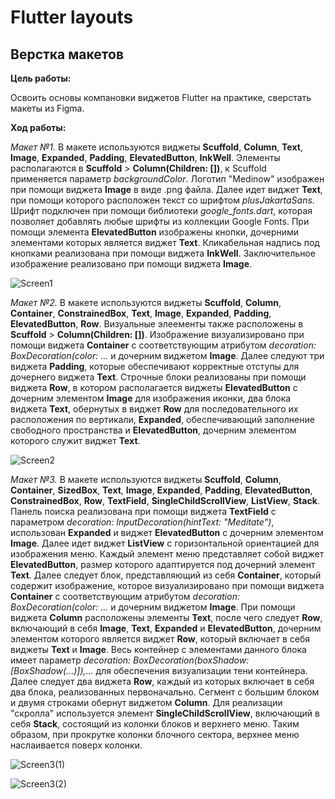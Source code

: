 # Flutter layouts
## Верстка макетов

__Цель работы:__

Освоить основы компановки виджетов Flutter на практике, сверстать макеты из Figma.

__Ход работы:__ 

_Макет №1._
В макете используются виджеты __Scuffold__, __Column__, __Text__, __Image__, __Expanded__, __Padding__, __ElevatedButton__, __InkWell__.
Элементы располагаются в __Scuffold__ > __Column(Children: [])__, к Scuffold применяется параметр _backgroundColor_. Логотип "Medinow" изображен при помощи виджета __Image__ в виде .png файла. Далее идет виджет __Text__, при помощи которого расположен текст со шрифтом _plusJakartaSans_. Шрифт подключен при помощи библиотеки _google_fonts.dart_, которая позволяет добавлять любые шрифты из коллекции Google Fonts. При помощи элемента __ElevatedButton__ изображены кнопки, дочерними элементами которых является виджет __Text__. Кликабельная надпись под кнопками реализована при помощи виджета __InkWell__. Заключительное изображение реализовано при помощи виджета __Image__.

![Screen1](https://user-images.githubusercontent.com/59766395/192161581-aaa87fe6-6869-4b06-aeb8-09781cd6e1e6.png)




_Макет №2._
В макете используются виджеты __Scuffold__, __Column__, __Container__, __ConstrainedBox__, __Text__, __Image__, __Expanded__, __Padding__, __ElevatedButton__, __Row__.
Визуальные элеементы также расположены в __Scuffold__ > __Column(Children: [])__. Изображение визуализировано при помощи виджета __Container__ с соответствующим атрибутом _decoration: BoxDecoration(color: ..._ и дочерним виджетом __Image__. Далее следуют три виджета __Padding__, которые обеспечивают корректные отступы для дочернего виджета __Text__. Строчные блоки реализованы при помощи виджета __Row__, в котором располагается виджеты __ElevatedButton__ c дочерним элементом __Image__ для изображения иконки, два блока виджета __Text__, обернутых в виджет __Row__ для последовательного их расположения по вертикали, __Expanded__, обеспечивающий заполнение свободного пространства и __ElevatedButton__, дочерним элементом которого служит виджет __Text__.

![Screen2](https://user-images.githubusercontent.com/59766395/192164500-c7678aea-0259-4107-90e5-e96340b6f22f.png)




_Макет №3._
В макете используются виджеты __Scuffold__, __Column__, __Container__, __SizedBox__, __Text__, __Image__, __Expanded__, __Padding__, __ElevatedButton__, __ConstrainedBox__, __Row__, __TextField__, __SingleChildScrollView__, __ListView__, __Stack__.
Панель поиска реализована при помощи виджета __TextField__ c параметром _decoration: InputDecoration(hintText: "Meditate")_, использован __Expanded__ и виджет __ElevatedButton__ с дочерним элементом __Image__. Далее идет виджет __ListView__ с горизонтальной ориентацией для изображения меню. Каждый элемент меню представляет собой виджет __ElevatedButton__, размер которого адаптируется под дочерний элемент __Text__. Далее следует блок, представляющий из себя __Container__, который содержит изображение, которое визуализировано при помощи виджета __Container__ с соответствующим атрибутом _decoration: BoxDecoration(color: ..._ и дочерним виджетом __Image__. При помощи виджета __Column__ расположены элементы __Text__, после чего следует __Row__, включающий в себя __Image__, __Text__, __Expanded__ и __ElevatedButton__, дочерним элементом которого является виджет __Row__, который включает в себя виджеты __Text__ и __Image__. Весь контейнер с элементами данного блока имеет параметр _decoration: BoxDecoration(boxShadow: [BoxShadow(...)]),..._ для обеспечения визуализации тени контейнера. Далее следует два виджета __Row__, каждый из которых включает в себя два блока, реализованных первоначально. Сегмент с большим блоком и двумя строками обернут виджетом __Column__. Для реализации "скролла" используется элемент __SingleChildScrollView__, включающий в себя __Stack__, состоящий из колонки блоков и верхнего меню. Таким образом, при прокрутке колонки блочного сектора, верхнее меню наслаивается поверх колонки. 

![Screen3(1)](https://user-images.githubusercontent.com/59766395/192164851-4eb00c10-2a29-4b05-9f7d-4137a42c9166.png)

![Screen3(2)](https://user-images.githubusercontent.com/59766395/192164903-039a33e1-4e67-4e70-a109-2cf472ae81ca.png)
